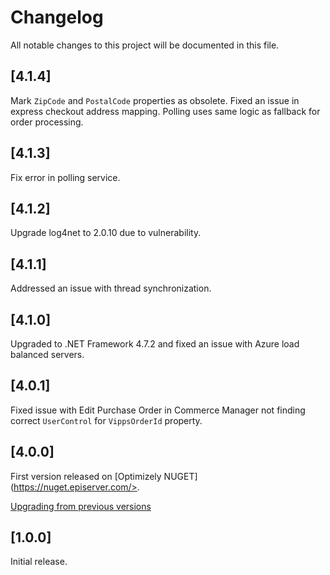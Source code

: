 <!-- START_METADATA
---
title: Optimizely Changelog
sidebar_position: 100
pagination_next: null
pagination_prev: null
---
END_METADATA -->

# Changelog

All notable changes to this project will be documented in this file.

## [4.1.4]
Mark `ZipCode` and `PostalCode` properties as obsolete. Fixed an issue in express checkout address mapping.
Polling uses same logic as fallback for order processing.

## [4.1.3]
Fix error in polling service.

## [4.1.2]
Upgrade log4net to 2.0.10 due to vulnerability.

## [4.1.1]
Addressed an issue with thread synchronization.

## [4.1.0]
Upgraded to .NET Framework 4.7.2 and fixed an issue with Azure load balanced servers.

## [4.0.1]
Fixed issue with Edit Purchase Order in Commerce Manager not finding correct `UserControl` for `VippsOrderId` property.

## [4.0.0]
First version released on [Optimizely NUGET](https://nuget.episerver.com/>.

[Upgrading from previous versions](docs/upgrading.md)

## [1.0.0]

Initial release.